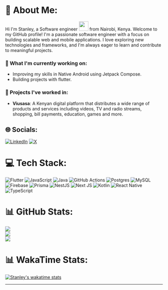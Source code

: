 
# 💫 About Me:
Hi I'm Stanley, a Software engineer <img src="https://media.giphy.com/media/WUlplcMpOCEmTGBtBW/giphy.gif" width="30"> from Nairobi, Kenya. Welcome to my GitHub profile! I'm a passionate software engineer with a focus on building scalable web and mobile applications. I love exploring new technologies and frameworks, and I'm always eager to learn and contribute to meaningful projects.

### 🌱 What I'm currently working on:
- Improving my skills in Native Android using Jetpack Compose.
- Building projects with flutter.

### 🔭 Projects I've worked in:
- **Viusasa**: A Kenyan digital platform that distributes a wide range of products and services including videos, TV and radio streams, shopping, bill payments, education, games and more.

## 🌐 Socials:
[![LinkedIn](https://img.shields.io/badge/LinkedIn-%230077B5.svg?logo=linkedin&logoColor=white)](https://linkedin.com/in/stanley-m-b23a3916a) [![X](https://img.shields.io/badge/X-black.svg?logo=X&logoColor=white)](https://x.com/Star_Norh) 

# 💻 Tech Stack:
![Flutter](https://img.shields.io/badge/Flutter-%2302569B.svg?style=for-the-badge&logo=Flutter&logoColor=white) ![JavaScript](https://img.shields.io/badge/javascript-%23323330.svg?style=for-the-badge&logo=javascript&logoColor=%23F7DF1E) ![Java](https://img.shields.io/badge/java-%23ED8B00.svg?style=for-the-badge&logo=openjdk&logoColor=white) ![GitHub Actions](https://img.shields.io/badge/github%20actions-%232671E5.svg?style=for-the-badge&logo=githubactions&logoColor=white) ![Postgres](https://img.shields.io/badge/postgres-%23316192.svg?style=for-the-badge&logo=postgresql&logoColor=white) ![MySQL](https://img.shields.io/badge/mysql-4479A1.svg?style=for-the-badge&logo=mysql&logoColor=white) ![Firebase](https://img.shields.io/badge/firebase-a08021?style=for-the-badge&logo=firebase&logoColor=ffcd34) ![Prisma](https://img.shields.io/badge/Prisma-3982CE?style=for-the-badge&logo=Prisma&logoColor=white) ![NestJS](https://img.shields.io/badge/nestjs-%23E0234E.svg?style=for-the-badge&logo=nestjs&logoColor=white) ![Next JS](https://img.shields.io/badge/Next-black?style=for-the-badge&logo=next.js&logoColor=white) ![Kotlin](https://img.shields.io/badge/kotlin-%237F52FF.svg?style=for-the-badge&logo=kotlin&logoColor=white) ![React Native](https://img.shields.io/badge/react_native-%2320232a.svg?style=for-the-badge&logo=react&logoColor=%2361DAFB) ![TypeScript](https://img.shields.io/badge/typescript-%23007ACC.svg?style=for-the-badge&logo=typescript&logoColor=white)
# 📊 GitHub Stats:
![](https://github-readme-stats.vercel.app/api?username=Stanely254&theme=radical&hide_border=false&include_all_commits=true&count_private=true) <br/>
![](https://github-readme-streak-stats.herokuapp.com/?user=Stanely254&theme=radical&hide_border=false) <br/>
![](https://github-readme-stats.vercel.app/api/top-langs/?username=Stanely254&theme=radical&hide_border=false&include_all_commits=true&count_private=true&layout=compact)
# 📊 WakaTime Stats:
[![Stanley's wakatime stats](https://github-readme-stats.vercel.app/api/wakatime?username=StarNorh)](https://github.com/Stanely254/github-readme-stats)

---

<!-- Proudly created with GPRM ( https://gprm.itsvg.in ) -->
